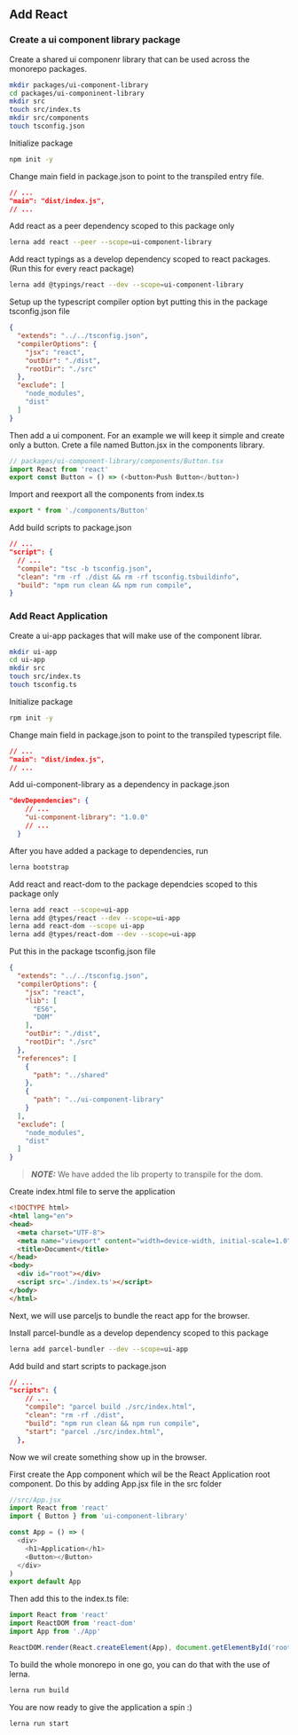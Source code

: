 ## Add React
### Create a ui component library package
Create a shared ui componenr library that can be used across the monorepo packages.
```bash
mkdir packages/ui-component-library
cd packages/ui-componinent-library
mkdir src
touch src/index.ts
mkdir src/components
touch tsconfig.json
```
Initialize package
```bash
npm init -y
```
Change main field in package.json to point to the transpiled entry file.
```json
// ...
"main": "dist/index.js",
// ...
```
Add react as a peer dependency scoped to this package only
```bash
lerna add react --peer --scope=ui-component-library
````
Add react typings as a develop dependency scoped to react packages. (Run this for every react package)
```bash
lerna add @typings/react --dev --scope=ui-component-library
```
Setup up the typescript compiler option byt putting this in the package tsconfig.json file
```json
{
  "extends": "../../tsconfig.json",
  "compilerOptions": {
    "jsx": "react",
    "outDir": "./dist",
    "rootDir": "./src"
  },
  "exclude": [
    "node_modules",
    "dist"
  ]
}
```
Then add a ui component. For an example we will keep it simple and create only a button. Crete a file named Button.jsx in the components library.

```javascript 
// packages/ui-component-library/components/Button.tsx
import React from 'react'
export const Button = () => (<button>Push Button</button>)
```
Import and reexport all the components from index.ts
```javascript
export * from './components/Button'
```
Add build scripts to package.json
```json
// ...
"script": {
  // ...
  "compile": "tsc -b tsconfig.json",
  "clean": "rm -rf ./dist && rm -rf tsconfig.tsbuildinfo",
  "build": "npm run clean && npm run compile",
}
```
### Add React Application

Create a ui-app packages that will make use of the component librar.
```bash
mkdir ui-app
cd ui-app
mkdir src
touch src/index.ts
touch tsconfig.ts
````
Initialize package
```bash
rpm init -y
```
Change main field in package.json to point to the transpiled typescript file.
```json
// ...
"main": "dist/index.js",
// ...
```
Add ui-component-library as a dependency in package.json
```json
"devDependencies": {
    // ...
    "ui-component-library": "1.0.0"
    // ...
  }
```
After you have added a package to dependencies, run
```bash
lerna bootstrap
```
Add react and react-dom to the package dependcies scoped to this package only
```bash
lerna add react --scope=ui-app
lerna add @types/react --dev --scope=ui-app
lerna add react-dom --scope ui-app
lerna add @types/react-dom --dev --scope=ui-app 
````
Put this in the package tsconfig.json file
```json
{
  "extends": "../../tsconfig.json",
  "compilerOptions": {
    "jsx": "react",
    "lib": [
      "ES6",
      "DOM"
    ],
    "outDir": "./dist",
    "rootDir": "./src"
  },
  "references": [
    {
      "path": "../shared"
    },
    {
      "path": "../ui-component-library"
    }
  ],
  "exclude": [
    "node_modules",
    "dist"
  ]
}
```

> **_NOTE:_**  We have added the lib property to transpile for the dom.

Create index.html file to serve the application
```html
<!DOCTYPE html>
<html lang="en">
<head>
  <meta charset="UTF-8">
  <meta name="viewport" content="width=device-width, initial-scale=1.0">
  <title>Document</title>
</head>
<body>
  <div id="root"></div>
  <script src='./index.ts'></script>
</body>
</html>
```
Next, we will use parceljs to bundle the react app for the browser.

Install parcel-bundle as a develop dependency scoped to this package
```bash
lerna add parcel-bundler --dev --scope=ui-app
```
Add build and start scripts to package.json
```json
// ...
"scripts": {
    // ...
    "compile": "parcel build ./src/index.html",
    "clean": "rm -rf ./dist",
    "build": "npm run clean && npm run compile",
    "start": "parcel ./src/index.html",
  },
  ```
Now we wil create something show up in the browser.

First create the App component which wil be the React Application root component. Do this by adding App.jsx file in the src folder
```javascript
//src/App.jsx
import React from 'react'
import { Button } from 'ui-component-library'

const App = () => (
  <div>
    <h1>Application</h1>
    <Button></Button>
  </div>
)
export default App
```

Then add this to the index.ts file:
```javascript
import React from 'react'
import ReactDOM from 'react-dom'
import App from './App'

ReactDOM.render(React.createElement(App), document.getElementById('root'))

```
To build the whole monorepo in one go, you can do that with the use of lerna.
```bash
lerna run build
````
You are now ready to give the application a spin :)
```bash
lerna run start
```
